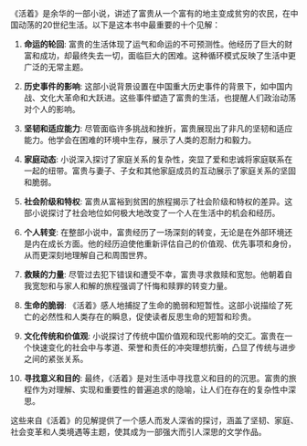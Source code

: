 《活着》是余华的一部小说，讲述了富贵从一个富有的地主变成贫穷的农民，在中国动荡的20世纪生活。以下是这本书中最重要的十个见解：

1. **命运的轮回**: 富贵的生活体现了运气和命运的不可预测性。他经历了巨大的财富和成功，却最终失去一切，面临巨大的困难。这种循环模式反映了生活中更广泛的无常主题。

2. **历史事件的影响**: 这部小说背景设置在中国重大历史事件的背景下，如中国内战、文化大革命和大跃进。这些事件塑造了富贵的生活，也提醒人们政治动荡对个人的影响。

3. **坚韧和适应能力**: 尽管面临许多挑战和挫折，富贵展现出了非凡的坚韧和适应能力。他学会在困难的环境中生存，展示了人类的忍耐力和毅力。

4. **家庭动态**: 小说深入探讨了家庭关系的复杂性，突显了爱和忠诚将家庭联系在一起的纽带。富贵与妻子、子女和其他家庭成员的互动展示了家庭关系的坚固和脆弱。

5. **社会阶级和特权**: 富贵从富裕到贫困的旅程揭示了社会阶级和特权的差异。这部小说探讨了社会地位如何极大地改变了一个人在生活中的机会和经历。

6. **个人转变**: 在整部小说中，富贵经历了一场深刻的转变，无论是在外部环境还是内在成长方面。他的经历迫使他重新评估自己的价值观、优先事项和身份，从而更深刻地理解自己和周围世界。

7. **救赎的力量**: 尽管过去犯下错误和遭受不幸，富贵寻求救赎和宽恕。他朝着自我宽恕和与家人和解的旅程强调了忏悔和赎罪的转变力量。

8. **生命的脆弱**: 《活着》感人地捕捉了生命的脆弱和短暂性。这部小说描绘了死亡的必然性和人类存在的瞬息，促使读者反思生命的短暂和珍贵。

9. **文化传统和价值观**: 小说探讨了传统中国价值观和现代影响的交汇。富贵在一个快速变化的社会中与孝道、荣誉和责任的冲突理想抗衡，凸显了传统与进步之间的紧张关系。

10. **寻找意义和目的**: 最终，《活着》是对生活中寻找意义和目的的沉思。富贵的旅程作为对理解、实现和重要性的普遍追求的隐喻，让人们在存在的复杂性中深思。

这些来自《活着》的见解提供了一个感人而发人深省的探讨，涵盖了坚韧、家庭、社会变革和人类境遇等主题，使其成为一部强大而引人深思的文学作品。